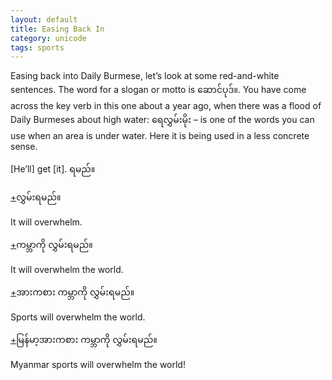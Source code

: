 ```yaml
---
layout: default
title: Easing Back In
category: unicode
tags: sports
---
```


<p>Easing back into Daily Burmese, let’s look at some red-and-white sentences. The word for a slogan or motto is <span class='mm3'>ဆောင်ပုဒ်။</span>. You have come across the key verb in this one about a year ago, when there was a flood of Daily Burmeses about high water: <span class='mm3'>ရေလွှမ်းမိုး</span> – is one of the words you can use when an area is under water. Here it is being used in a less concrete sense.</p>

<p>[He’ll] get [it].<span class='mm3'> ရမည်။</span></p>

<p class='hide-trigger'><a href="#">+</a><span class='mm3'>လွှမ်းရမည်။</span></p>
<p class='hide-this'>It will overwhelm.</p>

<p class='hide-trigger'><a href="#">+</a><span class='mm3'>ကမ္ဘာကို လွှမ်းရမည်။</span></p>
<p class='hide-this'>It will overwhelm the world.</p>

<p class='hide-trigger'><a href="#">+</a><span class='mm3'>အားကစား ကမ္ဘာကို လွှမ်းရမည်။</span></p>
<p class='hide-this'>Sports will overwhelm the world.</p>

<p class='hide-trigger'><a href="#">+</a><span class='mm3'>မြန်မာ့အားကစား ကမ္ဘာကို လွှမ်းရမည်။</span></p>
<p class='hide-this'>Myanmar sports will overwhelm the world!</p>

